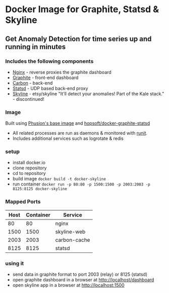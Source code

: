 # Docker Image for Graphite, Statsd & Skyline

## Get Anomaly Detection for time series up and running in minutes

### Includes the following components

* [Nginx](http://nginx.org/) - reverse proxies the graphite dashboard
* [Graphite](http://graphite.readthedocs.org/en/latest/) - front-end dashboard
* [Carbon](http://graphite.readthedocs.org/en/latest/carbon-daemons.html) - back-end
* [Statsd](https://github.com/etsy/statsd/wiki) - UDP based back-end proxy
* [Skyline](https://github.com/etsy/skyline) - etsy/skyline "It'll detect your anomalies! Part of the Kale stack." - discontinued!

### Image

Built using [Phusion's base image](https://github.com/phusion/baseimage-docker) and [hopsoft/docker-graphite-statsd](https://github.com/hopsoft/docker-graphite-statsd)

* All related processes are run as daemons & monitored with [runit](http://smarden.org/runit/).
* Includes additional services such as logrotate & redis

### setup ###

* install docker.io
* clone repository
* cd to repository
* build image `docker build -t docker-skyline`
* run container `docker run -p 80:80 -p 1500:1500 -p 2003:2003 -p 8125:8125 docker-skyline`

### Mapped Ports

| Host | Container | Service |
| ---- | --------- | ------- |
|   80 |        80 | nginx   |
| 1500 |      1500 | skyline-web|
| 2003 |      2003 | carbon-cache  |
| 8125 |      8125 | statsd  |

### using it ###

* send data in graphite format to port 2003 (relay) or 8125 (statsd)
* open graphite dashboard in a browser at [http://localhost/dashboard](http://localhost/dashboard)
* open skyline app in a browser at [http://localhost:1500](http://localhost:1500)
